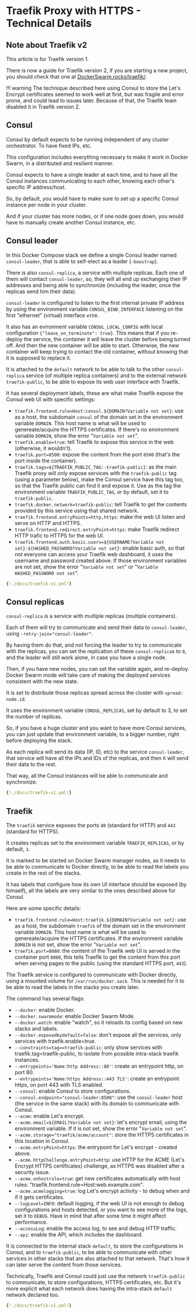 # Traefik Proxy with HTTPS - Technical Details

## Note about Traefik v2

This article is for Traefik version 1.

There is now a guide for Traefik version 2, if you are starting a new project, you should check that one at <a href="https://dockerswarm.rocks/traefik/" class="external-link" target="_blank">DockerSwarm.rocks/traefik/</a>.

!!! warning
    The technique described here using Consul to store the Let's Encrypt certificates seemed to work well at first, but was fragile and error prone, and could lead to issues later. Because of that, the Traefik team disabled it in Traefik version 2.

## Consul

Consul by default expects to be running independent of any cluster orchestrator. To have fixed IPs, etc.

This configuration includes everything necessary to make it work in Docker Swarm, in a distributed and resilient manner.

Consul expects to have a single leader at each time, and to have all the Consul instances communicating to each other, knowing each other's specific IP address/host.

So, by default, you would have to make sure to set up a specific Consul instance per node in your cluster.

And if your cluster has more nodes, or if one node goes down, you would have to manually create another Consul instance, etc.

## Consul leader

In this Docker Compose stack we define a single Consul leader named `consul-leader`, that is able to self-elect as a leader (`-boostrap`).

There is also `consul-replica`, a service with multiple replicas. Each one of them will contact `consul-leader`, so, they will all end up exchanging their IP addresses and being able to synchronize (including the leader, once the replicas send him their data).

`consul-leader` is configured to listen to the first internal private IP address by using the environment variable `CONSUL_BIND_INTERFACE` listening on the first "ethernet" (virtual) interface `eth0`.

It also has an evironment variable `CONSUL_LOCAL_CONFIG` with local configuration `{"leave_on_terminate": true}`. This means that if you re-deploy the service, the container it will leave the cluster before being turned off. And then the new container will be able to start. Otherwise, the new container will keep trying to contact the old container, without knowing that it is supposed to replace it.

It is attached to the `default` network to be able to talk to the other `consul-replica` service (of multiple replica containers) and to the external network `traefik-public`, to be able to expose its web user interface with Traefik.

It has several deployment labels, these are what make Traefik expose the Consul web UI with specific settings:

* `traefik.frontend.rule=Host:consul.${DOMAIN?Variable not set}`: use as a host, the subdomain `consul` of the domain set in the environment variable `DOMAIN`. This host name is what will be used to genereate/acquire the HTTPS certificates. If there's no environment variable `DOMAIN`, show the error "`Variable not set`".
* `traefik.enable=true`: tell Traefik to expose this service in the web (otherwise, it wouldn't).
* `traefik.port=8500`: expose the content from the port `8500` (that's the port inside the container).
* `traefik.tags=${TRAEFIK_PUBLIC_TAG:-traefik-public}`: as the main Traefik proxy will only expose services with the `traefik-public` tag (using a parameter below), make the Consul service have this tag too, so that the Traefik public can find it and expose it. Use as the tag the environment variable `TRAEFIK_PUBLIC_TAG`, or by default, set it to `traefik-public`.
* `traefik.docker.network=traefik-public`: tell Traefik to get the contents provided by this service using that shared network.
* `traefik.frontend.entryPoints=http,https`: make the web UI listen and serve on HTTP and HTTPS.
* `traefik.frontend.redirect.entryPoint=https`: make Traefik redirect HTTP trafic to HTTPS for the web UI.
* `traefik.frontend.auth.basic.users=${USERNAME?Variable not set}:${HASHED_PASSWORD?Variable not set}`: enable basic auth, so that not everyone can access your Traefik web dashboard, it uses the username and password created above. If those environment variables are not set, show the error "`Variable not set`" or "`Variable HASHED_PASSWORD not set`".

```YAML hl_lines="4 6 10 11 13 14 17 18 19 20 21 22 23 24 25 26 27"
{!./docs/traefik-v1.yml!}
```

## Consul replicas

`consul-replica` is a service with multiple replicas (multiple containers).

Each of them will try to communicate and send their data to `consul-leader`, using `-retry-join="consul-leader"`.

By having them do that, and not forcing the leader to try to communicate with the replicas, you can set the replication of these `consul-replica`s to `0`, and the leader will still work alone, in case you have a single node.

Then, if you have new nodes, you can set the variable again, and re-deploy. Docker Swarm mode will take care of making the deployed services consistent with the new state.

It is set to distribute those replicas spread across the cluster with `spread: node.id`.

It uses the environment variable `CONSUL_REPLICAS`, set by default to 3, to set the number of replicas.

So, if you have a huge cluster and you want to have more Consul services, you can just update that environment variable, to a bigger number, right before deploying the stack.

As each replica will send its data (IP, ID, etc) to the service `consul-leader`, that service will have all the IPs and IDs of the replicas, and then it will send their data to the rest.

That way, all the Consul instances will be able to communicate and synchronize.

```YAML hl_lines="28 30 40 43"
{!./docs/traefik-v1.yml!}
```

## Traefik

The `traefik` service exposes the ports `80` (standard for HTTP) and `443` (standard for HTTPS).

It creates replicas set to the environment variable `TRAEFIK_REPLICAS`, or by default, `3`.

It is marked to be started on Docker Swarm manager nodes, as it needs to be able to communicate to Docker directly, to be able to read the labels you create in the rest of the stacks.

It has labels that configure how its own UI interface should be exposed (by himself), all the labels are very similar to the ones described above for Consul.

Here are some specific details:

* `traefik.frontend.rule=Host:traefik.${DOMAIN?Variable not set}`: use as a host, the subdomain `traefik` of the domain set in the environment variable `DOMAIN`. This host name is what will be used to genereate/acquire the HTTPS certificates. If the environment variable `DOMAIN` is not set, show the error "`Variable not set`".
* `traefik.port=8080`: the content of the Traefik web UI is served in the container port `8080`, this tells Traefik to get the content from this port when serving pages to the public (using the standard HTTPS port, `443`).

The Traefik service is configured to communicate with Docker directly, using a mounted volume for `/var/run/docker.sock`. This is needed for it to be able to read the labels in the stacks you create later.

The command has several flags:

* `--docker`: enable Docker.
* `--docker.swarmmode`: enable Docker Swarm Mode.
* `--docker.watch`: enable "watch", so it reloads its config based on new stacks and labels.
* `--docker.exposedbydefault=false`: don't expose all the services, only services with traefik.enable=true.
* `--constraints=tag==traefik-public`: only show services with traefik.tag=traefik-public, to isolate from possible intra-stack traefik instances.
* `--entrypoints='Name:http Address::80'`: create an entrypoint http, on port 80.
* `--entrypoints='Name:https Address::443 TLS'`: create an entrypoint https, on port 443 with TLS enabled.
* `--consul`: enable Consul to store configurations.
* `--consul.endpoint="consul-leader:8500"`: use the `consul-leader` host (the service in the same stack) with its domain to communicate with Consul.
* `--acme`: enable Let's encrypt.
* `--acme.email=${EMAIL?Variable not set}`: let's encrypt email, using the environment variable. If it is not set, show the error "`Variable not set`".
* `--acme.storage="traefik/acme/account"`: store the HTTPS certificates in this location in Consul.
* `--acme.entryPoint=https`: the entrypoint for Let's encrypt - created above.
* `--acme.httpChallenge.entryPoint=http`: use HTTP for the ACME (Let's Encrypt HTTPS certificates) challenge, as HTTPS was disabled after a security issue.
* `--acme.onhostrule=true`: get new certificates automatically with host rules: "traefik.frontend.rule=Host:web.example.com".
* `--acme.acmelogging=true`: log Let's encrypt activity - to debug when and if it gets certificates.
* `--logLevel=INFO`: default logging, if the web UI is not enough to debug configurations and hosts detected, or you want to see more of the logs, set it to `DEBUG`. Have in mind that after some time it might affect performance.
* `--accessLog`: enable the access log, to see and debug HTTP traffic.
* `--api`: enable the API, which includes the dashboard.

It is connected to the internal stack `default`, to store the configurations in Consul, and to `traefik-public`, to be able to communicate with other services in other stacks that are also attached to that network. That's how it can later serve the content from those services.

Technically, Traefik and Consul could just use the network `traefik-public` to communicate, to store configurations, HTTPS certificates, etc. But it's more explicit what each network does having the intra-stack `default` network declared too.

```YAML hl_lines="47 48 50 53 57 59 69 71 72 73 74 75 76 77 78 79 80 81 82 83 84 85 86 87 88 89 91 92 100 101"
{!./docs/traefik-v1.yml!}
```
